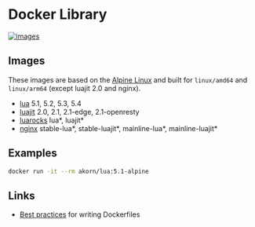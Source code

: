 # Docker Library

[![images](https://github.com/akornatskyy/docker-library/actions/workflows/images.yml/badge.svg)](https://github.com/akornatskyy/docker-library/actions/workflows/images.yml)

## Images

These images are based on the [Alpine Linux](https://alpinelinux.org/) and
built for `linux/amd64` and `linux/arm64` (except luajit 2.0 and nginx).

- [lua](https://hub.docker.com/r/akorn/lua/) 5.1, 5.2, 5.3, 5.4
- [luajit](https://hub.docker.com/r/akorn/luajit/) 2.0, 2.1, 2.1-edge, 2.1-openresty
- [luarocks](https://hub.docker.com/r/akorn/luarocks/) lua*, luajit*
- [nginx](https://hub.docker.com/r/akorn/nginx/) stable-lua*, stable-luajit*, mainline-lua*, mainline-luajit*

## Examples

```sh
docker run -it --rm akorn/lua:5.1-alpine
```

## Links

- [Best practices](https://docs.docker.com/engine/userguide/eng-image/dockerfile_best-practices/) for writing Dockerfiles
